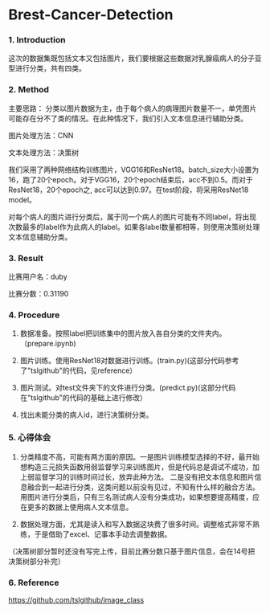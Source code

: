 # Brest-Cancer-Detection
### 1. Introduction
这次的数据集既包括文本又包括图片，我们要根据这些数据对乳腺癌病人的分子亚型进行分类，共有四类。

### 2. Method
主要思路： 分类以图片数据为主，由于每个病人的病理图片数量不一，单凭图片可能存在分不了类的情况。在此种情况下，我们引入文本信息进行辅助分类。

图片处理方法：CNN

文本处理方法：决策树

我们采用了两种网络结构训练图片，VGG16和ResNet18。batch_size大小设置为16，跑了20个epoch。对于VGG16，20个epoch结束后，acc不到0.5。而对于ResNet18，20个epoch之, acc可以达到0.97。在test阶段，将采用ResNet18 model。

对每个病人的图片进行分类后，属于同一个病人的图片可能有不同label，将出现次数最多的label作为此病人的label。如果各label数量都相等，则使用决策树处理文本信息辅助分类。

### 3. Result
比赛用户名：duby

比赛分数：0.31190

### 4. Procedure
1. 数据准备。按照label把训练集中的图片放入各自分类的文件夹内。（prepare.ipynb)

2. 图片训练。使用ResNet18对数据进行训练。(train.py)(这部分代码参考了"tslgithub"的代码，见reference）

3. 图片测试。对test文件夹下的文件进行分类。(predict.py)(这部分代码在"tslgithub"的代码的基础上进行修改）

4. 找出未能分类的病人id，进行决策树分类。

### 5. 心得体会

1. 分类精度不高，可能有两方面的原因。一是图片训练模型选择的不好，最开始想构造三元损失函数用弱监督学习来训练图片，但是代码总是调试不成功，加上弱监督学习的训练时间过长，放弃此种方法。 二是没有把文本信息和图片信息融合到一起进行分类，这类问题以前没有见过，不知有什么样的融合方法。用图片进行分类后，只有三名测试病人没有分类成功，如果想要提高精度，应在更多的数据上使用病人文本信息。

2. 数据处理方面，尤其是读入和写入数据这块费了很多时间。调整格式非常不熟练，于是借助了excel、记事本手动去调整数据。

（决策树部分暂时还没有写完上传，目前比赛分数只基于图片信息，会在14号把决策树部分补完）

### 6. Reference

https://github.com/tslgithub/image_class



